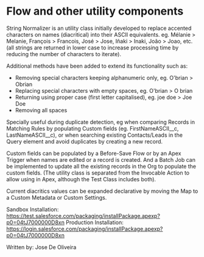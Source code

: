 # Flow and other utility components
String Normalizer is an utility class initially developed to replace accented characters on names (diacritical) into their ASCII equivalents. 
eg. Mélanie > Melanie, François > Francois, José > Jose, Iñaki > Inaki​, João > Joao, etc.
(all strings are returned in lower case to increase processing time by reducing the number of characters to iterate).

Additional methods have been added to extend its functionality such as:
- Removing special characters keeping alphanumeric only, eg. O'brian > Obrian
- Replacing special characters with empty spaces, eg. O'brian > O brian
- Returning using proper case (first letter capitalised), eg. joe doe > Joe Doe
- Removing all spaces

Specially useful during duplicate detection, eg when comparing Records in Matching Rules by populating Custom fields (eg. FirstNameASCII__c, LastNameASCII__c), 
or when searching existing Contacts/Leads in the Query element and avoid duplicates by creating a new record.

Custom fields can be populated by a Before-Save Flow or by an Apex Trigger when names are edited or a record is created.
And a Batch Job can be implemented to update all the existing records in the Org to populate the custom fields.
(The utility class is separated from the Invocable Action to allow using in Apex, although the Test Class includes both).

Current diacritics values can be expanded declarative by moving the Map to a Custom Metadata or Custom Settings.

Sandbox Installation: https://test.salesforce.com/packaging/installPackage.apexp?p0=04tJ7000000D8xn
Production Installation: https://login.salesforce.com/packaging/installPackage.apexp?p0=04tJ7000000D8xn

Written by: Jose De Oliveira
